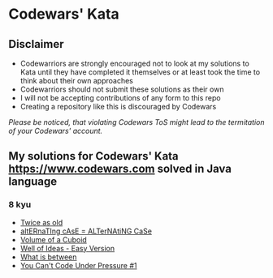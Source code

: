 # Codewars' Kata

## Disclaimer

- Codewarriors are strongly encouraged not to look at my solutions to Kata until they have completed it themselves or at least took the time to think about their own approaches
- Codewarriors should not submit these solutions as their own
- I will not be accepting contributions of any form to this repo
- Creating a repository like this is discouraged by Codewars

_Please be noticed, that violating Codewars ToS might lead to the termitation of your Codewars' account._

## My solutions for Codewars' Kata https://www.codewars.com solved in Java language

### 8 kyu

- [Twice as old](<8%20kyu/Twice%20as%20old.java>)
- [altERnaTIng cAsE = ALTerNAtiNG CaSe](<8%20kyu/altERnaTIng%20cAsE%20%3D%20ALTerNAtiNG%20CaSe.java>)
- [Volume of a Cuboid](<8%20kyu/Volume%20of%20a%20Cuboid.java>)
- [Well of Ideas - Easy Version](<8%20kyu/Well%20of%20Ideas%20-%20Easy%20Version.java>)
- [What is between](<8%20kyu/What%20is%20between.java>)
- [You Can't Code Under Pressure #1](<8%20kyu/You%20Cant%20Code%20Under%20Pressure%201.java>)
